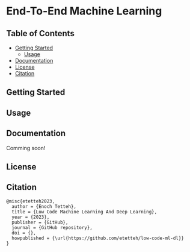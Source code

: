 # End-To-End Machine Learning 

## Table of Contents

* [Getting Started](getting-started)
    * [Usage](#usage)
* [Documentation](#documentation)
* [License](#license)
* [Citation](#citation)

## Getting Started

## Usage

## Documentation
Comming soon!

## License

## Citation
```
@misc{etetteh2023,
  author = {Enoch Tetteh},
  title = {Low Code Machine Learning And Deep Learning},
  year = {2023},
  publisher = {GitHub},
  journal = {GitHub repository},
  doi = {},
  howpublished = {\url{https://github.com/etetteh/low-code-ml-dl}}
} 
```

